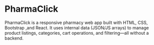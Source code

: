 # PharmaClick
PharmaClick is a responsive pharmacy web app built with HTML, CSS, Bootstrap ,and React. It uses internal data (JSON/JS arrays) to manage product listings, categories, cart operations, and filtering—all without a backend.
